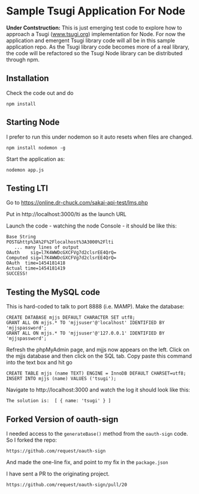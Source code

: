 
Sample Tsugi Application For Node
=================================

**Under Contstruction:** This is just emerging test code to explore
how to approach a Tsugi (www.tsugi.org) implementation for Node.
For now the application and emergent Tsugi library code will all
be in this sample application repo.  As the Tsugi library code 
becomes more of a real library, the code will be refactored so the
Tsugi Node library can be distributed through npm.

Installation
------------

Check the code out and do

    npm install

Starting Node
-------------

I prefer to run this under nodemon so it auto resets when files are changed.

    npm install nodemon -g

Start the application as:

    nodemon app.js

Testing LTI
-----------

Go to https://online.dr-chuck.com/sakai-api-test/lms.php

Put in http://localhost:3000/lti as the launch URL

Launch the code - watching the node Console - it should be like this:

    Base String
    POST&http%3A%2F%2Flocalhost%3A3000%2Flti
       ... many lines of output
    OAuth    sig=l7K4WWDcGXCFVg7d2clsrEE4QrQ=
    Computed sig=l7K4WWDcGXCFVg7d2clsrEE4QrQ=
    OAuth  time=1454181418
    Actual time=1454181419
    SUCCESS!

Testing the MySQL code
----------------------

This is hard-coded to talk to port 8888 (i.e. MAMP). Make the database:

    CREATE DATABASE mjjs DEFAULT CHARACTER SET utf8;
    GRANT ALL ON mjjs.* TO 'mjjsuser'@'localhost' IDENTIFIED BY 'mjjspassword';
    GRANT ALL ON mjjs.* TO 'mjjsuser'@'127.0.0.1' IDENTIFIED BY 'mjjspassword';

Refresh the phpMyAdmin page, and mjjs now appears on the left.
Click on the mjjs database and then click on the SQL tab. 
Copy paste this command into the text box and hit go

    CREATE TABLE mjjs (name TEXT) ENGINE = InnoDB DEFAULT CHARSET=utf8;
    INSERT INTO mjjs (name) VALUES ('tsugi');

Navigate to http://localhost:3000 and watch the log it should look like this:

    The solution is:  [ { name: 'tsugi' } ]

Forked Version of oauth-sign
----------------------------

I needed access to the `generateBase()` method from the `oauth-sign` code.
So I forked the repo:

    https://github.com/request/oauth-sign

And made the one-line fix, and point to my fix in the `package.json`

I have sent a PR to the originating project.

    https://github.com/request/oauth-sign/pull/20


